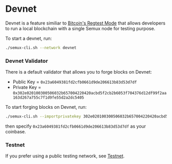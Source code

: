 # Devnet 

Devnet is a feature similiar to [Bitcoin's Regtest Mode](https://bitcoin.org/en/glossary/regression-test-mode) that 
allows developers to run a local blockchain with a single Semux node for testing purpose.

To start a devnet, run:

```bash
./semux-cli.sh --network devnet
```

### Devnet Validator

There is a default validator that allows you to forge blocks on Devnet:

- Public Key = `0x23a6049381fd2cfb0661d9de206613b83d53d7df`
- Private Key = `0x302e020100300506032b657004220420acbd5f2cb2b6053f704376d12df99f2aa163d267a755c7f1d9fe55d2a2dc5405`

To start forging blocks on Devnet, run:
```bash
./semux-cli.sh --importprivatekey 302e020100300506032b657004220420acbd5f2cb2b6053f704376d12df99f2aa163d267a755c7f1d9fe55d2a2dc5405
```
then specify `0x23a6049381fd2cfb0661d9de206613b83d53d7df` as your coinbase.

### Testnet

If you prefer using a public testing network, see [Testnet](./Testnet.md).
